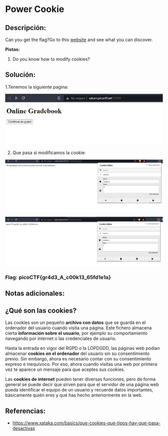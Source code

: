 # Power Cookie

## Descripción: 
Can you get the flag?Go to this [website](http://saturn.picoctf.net:57329/) and see what you can discover.

**Pistas:**
1. Do you know how to modify cookies?

## Solución:
1.Tenemos la siguiente pagina: 

![Pasted image 20230427120336](Pasted%20image%2020230427120336.png)

2. Que pasa si modificamos la cookie: 

![Pasted image 20230427120424](Pasted%20image%2020230427120424.png)

![Pasted image 20230427120506](Pasted%20image%2020230427120506.png)

### Flag: picoCTF{gr4d3_A_c00k13_65fd1e1a}

## Notas adicionales:

## ¿Qué son las cookies? 

Las cookies son un pequeño **archivo con datos** que se guarda en el ordenador del usuario cuando visita una página. Este fichero almacena cierta **información sobre el usuario**, por ejemplo su comportamiento navegando por internet o las credenciales de usuario.

Hasta la entrada en vigor del RGPD o la LOPDGDD, las páginas web podían almacenar **cookies en el ordenador** del usuario sin su consentimiento previo. Sin embargo, ahora es necesario contar con su consentimiento expreso e inequívoco. Por eso, ahora cuando visitas una web por primera vez te aparece un mensaje para que aceptes sus cookies.

Las **cookies de internet** pueden tener diversas funciones, pero de forma general se puede decir que sirven para que el servidor de una página web pueda identificar el equipo de un usuario y recuerde datos importantes, básicamente quién eres y qué has hecho anteriormente en la web.

## Referencias:
-  https://www.xataka.com/basics/que-cookies-que-tipos-hay-que-pasa-desactivas